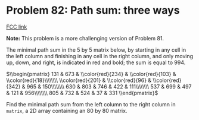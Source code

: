 # Problem 82: Path sum: three ways

[FCC link](https://www.freecodecamp.org/learn/coding-interview-prep/project-euler/problem-82-path-sum-three-ways)

**Note:** This problem is a more challenging version of Problem 81.

The minimal path sum in the 5 by 5 matrix below, by starting in any cell in the
left column and finishing in any cell in the right column, and only moving up,
down, and right, is indicated in red and bold; the sum is equal to 994.

$\\begin{pmatrix} 131 & 673 & \\color{red}{234} & \\color{red}{103} & \\color{red}{18}\\\\\\\\ \\color{red}{201} & \\color{red}{96} & \\color{red}{342} & 965 & 150\\\\\\\\ 630 & 803 & 746 & 422 & 111\\\\\\\\ 537 & 699 & 497 & 121 & 956\\\\\\\\ 805 & 732 & 524 & 37 & 331 \\end{pmatrix}$

Find the minimal path sum from the left column to the right column in `matrix`,
a 2D array containing an 80 by 80 matrix.
